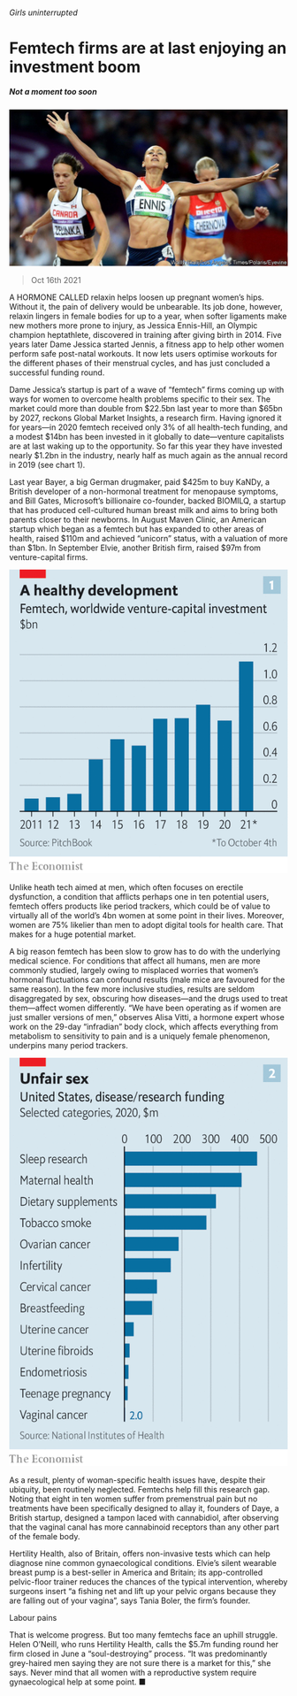 ###### Girls uninterrupted

# Femtech firms are at last enjoying an investment boom 

##### Not a moment too soon 

![image](images/20211016_wbp502.jpg) 

> Oct 16th 2021 

A  HORMONE CALLED relaxin helps loosen up pregnant women’s hips. Without it, the pain of delivery would be unbearable. Its job done, however, relaxin lingers in female bodies for up to a year, when softer ligaments make new mothers more prone to injury, as Jessica Ennis-Hill, an Olympic champion heptathlete, discovered in training after giving birth in 2014. Five years later Dame Jessica started Jennis, a fitness app to help other women perform safe post-natal workouts. It now lets users optimise workouts for the different phases of their menstrual cycles, and has just concluded a successful funding round.

Dame Jessica’s startup is part of a wave of “femtech” firms coming up with ways for women to overcome health problems specific to their sex. The market could more than double from $22.5bn last year to more than $65bn by 2027, reckons Global Market Insights, a research firm. Having ignored it for years—in 2020 femtech received only 3% of all health-tech funding, and a modest $14bn has been invested in it globally to date—venture capitalists are at last waking up to the opportunity. So far this year they have invested nearly $1.2bn in the industry, nearly half as much again as the annual record in 2019 (see chart 1).


Last year Bayer, a big German drugmaker, paid $425m to buy KaNDy, a British developer of a non-hormonal treatment for menopause symptoms, and Bill Gates, Microsoft’s billionaire co-founder, backed BIOMILQ, a startup that has produced cell-cultured human breast milk and aims to bring both parents closer to their newborns. In August Maven Clinic, an American startup which began as a femtech but has expanded to other areas of health, raised $110m and achieved “unicorn” status, with a valuation of more than $1bn. In September Elvie, another British firm, raised $97m from venture-capital firms.

![image](images/20211016_WBC544_0.png) 


Unlike heath tech aimed at men, which often focuses on erectile dysfunction, a condition that afflicts perhaps one in ten potential users, femtech offers products like period trackers, which could be of value to virtually all of the world’s 4bn women at some point in their lives. Moreover, women are 75% likelier than men to adopt digital tools for health care. That makes for a huge potential market.

A big reason femtech has been slow to grow has to do with the underlying medical science. For conditions that affect all humans, men are more commonly studied, largely owing to misplaced worries that women’s hormonal fluctuations can confound results (male mice are favoured for the same reason). In the few more inclusive studies, results are seldom disaggregated by sex, obscuring how diseases—and the drugs used to treat them—affect women differently. “We have been operating as if women are just smaller versions of men,” observes Alisa Vitti, a hormone expert whose work on the 29-day “infradian” body clock, which affects everything from metabolism to sensitivity to pain and is a uniquely female phenomenon, underpins many period trackers.

![image](images/20211016_WBC546.png) 


As a result, plenty of woman-specific health issues have, despite their ubiquity, been routinely neglected. Femtechs help fill this research gap. Noting that eight in ten women suffer from premenstrual pain but no treatments have been specifically designed to allay it, founders of Daye, a British startup, designed a tampon laced with cannabidiol, after observing that the vaginal canal has more cannabinoid receptors than any other part of the female body.

Hertility Health, also of Britain, offers non-invasive tests which can help diagnose nine common gynaecological conditions. Elvie’s silent wearable breast pump is a best-seller in America and Britain; its app-controlled pelvic-floor trainer reduces the chances of the typical intervention, whereby surgeons insert “a fishing net and lift up your pelvic organs because they are falling out of your vagina”, says Tania Boler, the firm’s founder.

Labour pains

That is welcome progress. But too many femtechs face an uphill struggle. Helen O’Neill, who runs Hertility Health, calls the $5.7m funding round her firm closed in June a “soul-destroying” process. “It was predominantly grey-haired men saying they are not sure there is a market for this,” she says. Never mind that all women with a reproductive system require gynaecological help at some point. ■

